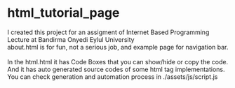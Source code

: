 # html_tutorial_page
I created this project for an assigment of Internet Based Programming Lecture at Bandirma Onyedi Eylul University<br>
about.html is for fun, not a serious job, and example page for navigation bar.
<br><br>
In the html.html it has Code Boxes that you can show/hide or copy the code.<br>
And it has auto generated source codes of some html tag implementations.<br>
You can check generation and automation process in ./assets/js/script.js
